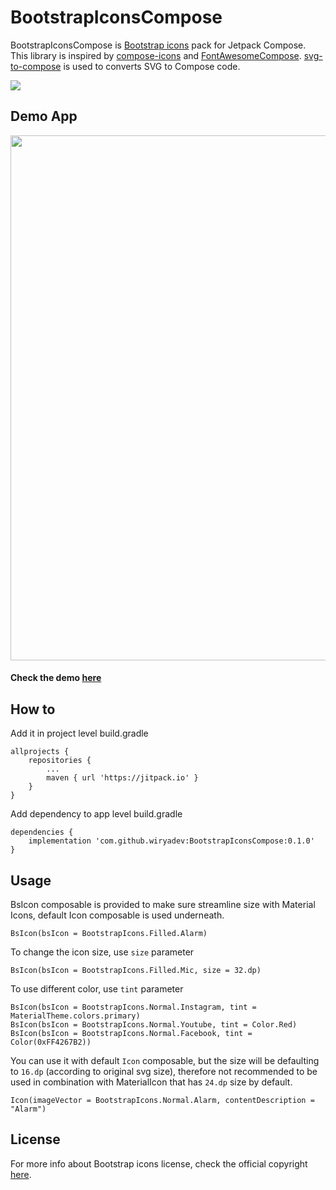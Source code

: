 # BootstrapIconsCompose
BootstrapIconsCompose is [Bootstrap icons](https://github.com/twbs/icons) pack for Jetpack Compose. This library is inspired by [compose-icons](https://github.com/DevSrSouza/compose-icons) and [FontAwesomeCompose](https://github.com/Gurupreet/FontAwesomeCompose). [svg-to-compose](https://github.com/DevSrSouza/svg-to-compose) is used to converts SVG to Compose code.

[![](https://jitpack.io/v/wiryadev/BootstrapIconsCompose.svg)](https://jitpack.io/#wiryadev/BootstrapIconsCompose)

## Demo App
<img src="https://user-images.githubusercontent.com/26060382/123915179-6bbabd00-d9aa-11eb-9691-a46182700eb4.PNG" height="840">

#### Check the demo [here](https://github.com/wiryadev/BootstrapIconsCompose/blob/master/app/src/main/java/com/wiryadev/bootstrapiconscompose/MainActivity.kt)

## How to
Add it in project level build.gradle
```
allprojects {
	repositories {
		...
		maven { url 'https://jitpack.io' }
	}
}
```
Add dependency to app level build.gradle
```
dependencies {
    implementation 'com.github.wiryadev:BootstrapIconsCompose:0.1.0'
}
```

## Usage
BsIcon composable is provided to make sure streamline size with Material Icons, default Icon composable is used underneath.
```
BsIcon(bsIcon = BootstrapIcons.Filled.Alarm)
```
To change the icon size, use `size` parameter
```
BsIcon(bsIcon = BootstrapIcons.Filled.Mic, size = 32.dp)
```
To use different color, use `tint` parameter
```
BsIcon(bsIcon = BootstrapIcons.Normal.Instagram, tint = MaterialTheme.colors.primary)
BsIcon(bsIcon = BootstrapIcons.Normal.Youtube, tint = Color.Red)
BsIcon(bsIcon = BootstrapIcons.Normal.Facebook, tint = Color(0xFF4267B2))
```
You can use it with default `Icon` composable, but the size will be defaulting to `16.dp` (according to original svg size), therefore not recommended to be used in combination with MaterialIcon that has `24.dp` size by default.
```
Icon(imageVector = BootstrapIcons.Normal.Alarm, contentDescription = "Alarm")
```

## License
For more info about Bootstrap icons license, check the official copyright [here](https://github.com/twbs/icons/blob/main/LICENSE.md).
